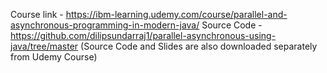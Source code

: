 Course link - https://ibm-learning.udemy.com/course/parallel-and-asynchronous-programming-in-modern-java/
Source Code - https://github.com/dilipsundarraj1/parallel-asynchronous-using-java/tree/master
(Source Code and Slides are also downloaded separately from Udemy Course)